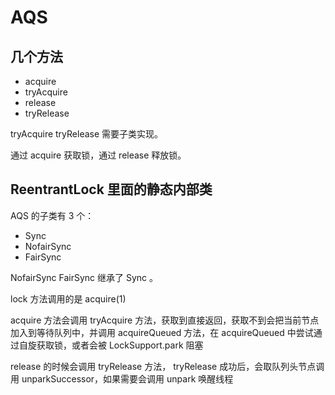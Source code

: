 # AQS

## 几个方法

- acquire
- tryAcquire
- release
- tryRelease

tryAcquire tryRelease 需要子类实现。

通过 acquire 获取锁，通过 release 释放锁。

## ReentrantLock 里面的静态内部类

AQS 的子类有 3 个：

- Sync
- NofairSync
- FairSync

NofairSync FairSync 继承了 Sync 。

lock 方法调用的是 acquire(1)

acquire 方法会调用 tryAcquire 方法，获取到直接返回，获取不到会把当前节点加入到等待队列中，并调用 acquireQueued 方法，在 acquireQueued 中尝试通过自旋获取锁，或者会被 LockSupport.park 阻塞

release 的时候会调用 tryRelease 方法， tryRelease 成功后，会取队列头节点调用 unparkSuccessor，如果需要会调用 unpark 唤醒线程

